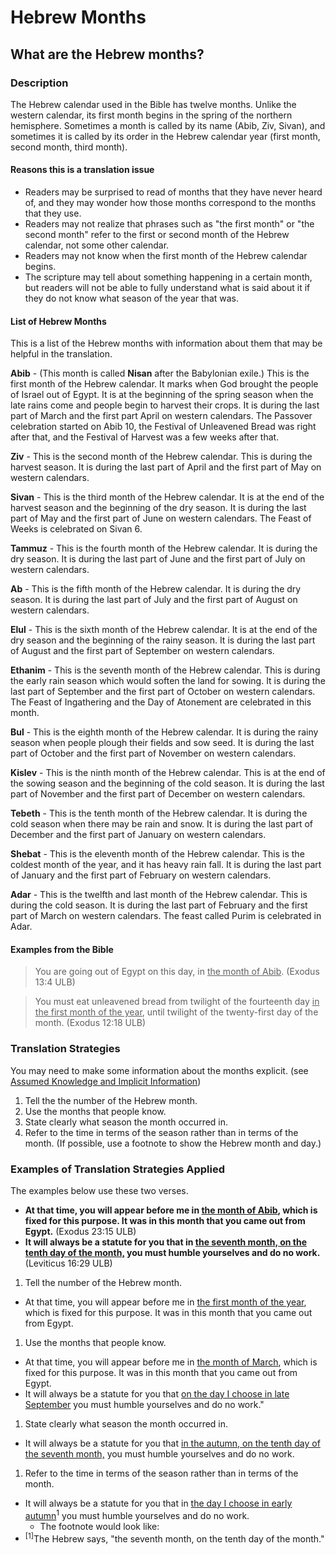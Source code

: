 # Hebrew Months #

## What are the Hebrew months? ##



### Description

The Hebrew calendar used in the Bible has twelve months. Unlike the western calendar, its first month begins  in the spring of the northern hemisphere. Sometimes a month is called by its name (Abib, Ziv, Sivan), and sometimes it is called by its order in the Hebrew calendar year (first month, second month, third month).

#### Reasons this is a translation issue

* Readers may be surprised to read of months that they have never heard of, and they may wonder how those months correspond to the months that they use.
* Readers may not realize that phrases such as "the first month" or "the second month" refer to the first or second month of the Hebrew calendar, not some other calendar.
* Readers may not know when the first month of the Hebrew calendar begins.
* The scripture may tell about something happening in a certain month, but readers will not be able to fully understand what is said about it if they do not know what season of the year that was.

#### List of Hebrew Months

This is a list of the Hebrew months with information about them that may be helpful in the translation.

**Abib** - (This month is called **Nisan** after the Babylonian exile.) This is the first month of the Hebrew calendar. It marks when God brought the people of Israel out of Egypt. It is at the beginning of the spring season when the late rains come and people begin to harvest their crops. It is during the last part of March and the first part April on western calendars. The Passover celebration started on Abib 10, the Festival of Unleavened Bread was right after that, and the Festival of Harvest was a few weeks after that.

**Ziv** - This is the second month of the Hebrew calendar. This is during the harvest season. It is during the last part of April and the first part of May on western calendars.

**Sivan** - This is the third month of the Hebrew calendar. It is at the end of the harvest season and the beginning of the dry season. It is during the last part of May and the first part of June on western calendars. The Feast of Weeks is celebrated on Sivan 6.

**Tammuz** - This is the fourth month of the Hebrew calendar. It is during the dry season. It is during the last part of June and the first part of July on western calendars.

**Ab** - This is the fifth month of the Hebrew calendar. It is during the dry season. It is during the last part of July and the first part of August on western calendars.

**Elul** - This is the sixth month of the Hebrew calendar. It is at the end of the dry season and the beginning of the rainy season. It is during the last part of August and the first part of September on western calendars.

**Ethanim** - This is the seventh month of the Hebrew calendar. This is during the early rain season which would soften the land for sowing. It is during the last part of September and the first part of October on western calendars. The Feast of Ingathering and the Day of Atonement are celebrated in this month.

**Bul** - This is the eighth month of the Hebrew calendar. It is during the rainy season when people plough their fields and sow seed. It is during the last part of October and the first part of November on western calendars.

**Kislev** - This is the ninth month of the Hebrew calendar. This is at the end of the sowing season and the beginning of the cold season. It is during the last part of November and the first part of December on western calendars.

**Tebeth** - This is the tenth month of the Hebrew calendar. It is during the cold season when there may be rain and snow. It is during the last part of December and the first part of January on western calendars.

**Shebat** - This is the eleventh month of the Hebrew calendar. This is the coldest month of the year, and it has heavy rain fall. It is during the last part of January and the first part of February on western calendars.

**Adar** - This is the twelfth and last month of the Hebrew calendar. This is during the cold season. It is during the last part of February and the first part of March on western calendars. The feast called Purim is celebrated in Adar.

#### Examples from the Bible

<blockquote> You are going out of Egypt on this day, in <u>the month of Abib</u>. (Exodus 13:4 ULB) </blockquote>

> You must eat unleavened bread from twilight of the fourteenth day <u>in the first month of the year</u>, until twilight of the twenty-first day of the month. (Exodus 12:18 ULB)

### Translation Strategies

You may need to make some information about the months explicit. (see [Assumed Knowledge and Implicit Information](../figs-explicit/01.md))

1. Tell the the number of the Hebrew month.
1. Use the months that people know.
1. State clearly what season the month occurred in.
1. Refer to the time in terms of the season rather than in terms of the month. (If possible, use a footnote to show the Hebrew month and day.)

### Examples of Translation Strategies Applied

The examples below use these two verses.

* **At that time, you will appear before me in <u>the month of Abib</u>, which is fixed for this purpose. It was in this month that you came out from Egypt.** (Exodus 23:15 ULB)
* **It will always be a statute for you that in <u>the seventh month, on the tenth day of the month,</u> you must humble yourselves and do no work.** (Leviticus 16:29 ULB)

1. Tell the number of the Hebrew month.

  * At that time, you will appear before me in <u>the first month of the year</u>, which is fixed for this purpose. It was in this month that you came out from Egypt.

1. Use the months that people know.

  * At that time, you will appear before me in <u>the month of March</u>, which is fixed for this purpose. It was in this month that you came out from Egypt.
  * It will always be a statute for you that <u>on the day I choose in late September</u> you must humble yourselves and do no work."

1. State clearly what season the month occurred in.

  * It will always be a statute for you that <u>in the autumn, on the tenth day of the seventh month,</u> you must humble yourselves and do no work.

1. Refer to the time in terms of the season rather than in terms of the month.

  * It will always be a statute for you that in <u>the day I choose in early autumn</u><sup>1</sup> you must humble yourselves and do no work.
      * The footnote would look like:
  * <sup>[1]</sup>The Hebrew says, "the seventh month, on the tenth day of the month."

